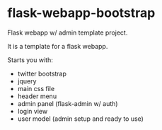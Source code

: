 flask-webapp-bootstrap
======================

Flask webapp w/ admin template project.

It is a template for a flask webapp.

Starts you with:
  
  - twitter bootstrap
  - jquery
  - main css file
  - header menu
  - admin panel (flask-admin w/ auth)
  - login view
  - user model (admin setup and ready to use)